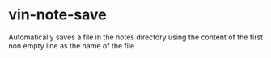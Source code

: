 # vin-note-save
Automatically saves a file in the notes directory using the content of the first non empty line as the name of the file
